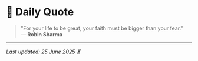 # 📜 Daily Quote

> "For your life to be great, your faith must be bigger than your fear."  
> — **Robin Sharma**

---

_Last updated: 25 June 2025 ⏳_
